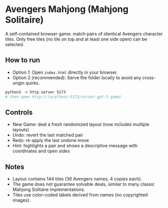 # Avengers Mahjong (Mahjong Solitaire)

A self-contained browser game: match pairs of identical Avengers character tiles. Only free tiles (no tile on top and at least one side open) can be selected.

## How to run

- Option 1: Open `index.html` directly in your browser.
- Option 2 (recommended): Serve the folder locally to avoid any cross-origin quirks.

```bash
python3 -m http.server 5173
# then open http://localhost:5173/cursor-gpt-5-game/
```

## Controls

- New Game: deal a fresh randomized layout (now includes multiple layouts)
- Undo: revert the last matched pair
- Redo: re-apply the last undone move
- Hint: highlights a pair and shows a descriptive message with coordinates and open sides

## Notes

- Layout contains 144 tiles (36 Avengers names, 4 copies each).
- The game does not guarantee solvable deals, similar to many classic Mahjong Solitaire implementations.
- Tiles use color-coded labels derived from names (no copyrighted images).

